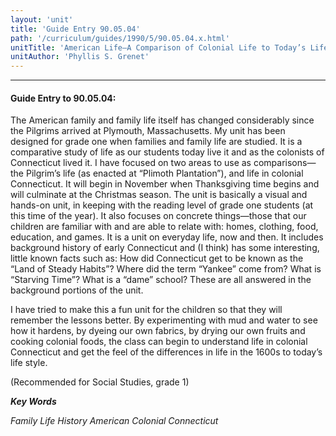 ```yaml
---
layout: 'unit'
title: 'Guide Entry 90.05.04'
path: '/curriculum/guides/1990/5/90.05.04.x.html'
unitTitle: 'American Life—A Comparison of Colonial Life to Today’s Life'
unitAuthor: 'Phyllis S. Grenet'
---
```


<body>
<hr/>
 <h4>
  Guide Entry to 90.05.04:
 </h4>
 The American family and family life itself has changed considerably since the Pilgrims arrived at Plymouth, Massachusetts. My unit has been designed for grade one when families and family life are studied. It is a comparative study of life as our students today live it and as the colonists of Connecticut lived it. I have focused on two areas to use as comparisons—the Pilgrim’s life (as enacted at “Plimoth Plantation”), and life in colonial Connecticut. It will begin in November when Thanksgiving time begins and will culminate at the Christmas season. The unit is basically a visual and hands-on unit, in keeping with the reading level of grade one students (at this time of the year). It also focuses on concrete things—those that our children are familiar with and are able to relate with: homes, clothing, food, education, and games. It is a unit on everyday life, now and then. It includes background history of early Connecticut and (I think) has some interesting, little known facts such as: How did Connecticut get to be known as the “Land of Steady Habits”? Where did the term “Yankee” come from? What is “Starving Time”? What is a “dame” school? These are all answered in the background portions of the unit.
 <p>
  I have tried to make this a fun unit for the children so that they will remember the lessons better. By experimenting with mud and water to see how it hardens, by dyeing our own fabrics, by drying our own fruits and cooking colonial foods, the class can begin to understand life in colonial Connecticut and get the feel of the differences in life in the 1600s to today’s life style.
 </p>
 <p>
  (Recommended for Social Studies, grade 1)
 </p>
<p>
  <b>
   <i>
    Key Words
   </i>
  </b>
  <br/>
 </p>
 <p>
  <i>
   Family Life History American Colonial Connecticut
  </i>
 </p>

</body>
